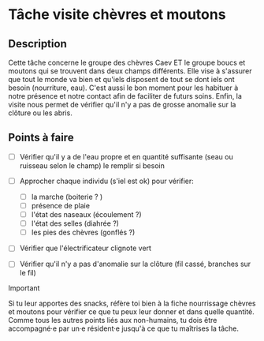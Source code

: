 # Tâche visite chèvres et moutons

## Description
Cette tâche concerne le groupe des chèvres Caev ET le groupe boucs et moutons qui se trouvent dans deux champs différents. Elle vise à s'assurer que tout le monde va bien et qu'iels disposent de tout se dont iels ont besoin (nourriture, eau). C'est aussi le bon moment pour les habituer à notre présence et notre contact afin de faciliter de futurs soins.
Enfin, la visite nous permet de vérifier qu'il n'y a pas de grosse anomalie sur la clôture ou les abris.

## Points à faire

- [ ] Vérifier qu'il y a de l'eau propre et en quantité suffisante (seau ou ruisseau selon le champ) le remplir si besoin

- [ ] Approcher chaque individu (s'iel est ok) pour vérifier: 
  - [ ] la marche (boiterie ? )
  - [ ] présence de plaie 
  - [ ] l'état des naseaux (écoulement ?)
  - [ ] l'état des selles (diahrée ?)
  - [ ] les pies des chèvres (gonflés ?)

- [ ] Vérifier que l'électrificateur clignote vert
- [ ] Vérifier qu'il n'y a pas d'anomalie sur la clôture (fil cassé, branches sur le fil)

> [!IMPORTANT]  
> Si tu leur apportes des snacks, réfère toi bien à la fiche nourrissage chèvres et moutons pour vérifier ce que tu peux leur donner et dans quelle quantité.
> Comme tous les autres points liés aux non-humains, tu dois être accompagné·e par un·e résident·e jusqu'à ce que tu maîtrises la tâche.
